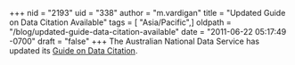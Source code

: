 +++
nid = "2193"
uid = "338"
author = "m.vardigan"
title = "Updated Guide on Data Citation Available"
tags = [ "Asia/Pacific",]
oldpath = "/blog/updated-guide-data-citation-available"
date = "2011-06-22 05:17:49 -0700"
draft = "false"
+++
The Australian National Data Service has updated its [Guide on Data
Citation](http://ands.org.au/guides/data-citation-awareness.html).
